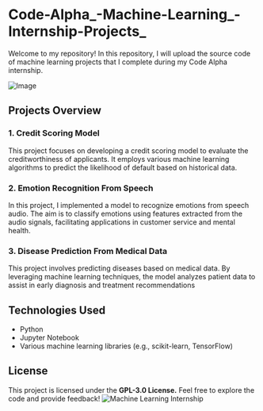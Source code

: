 # Code-Alpha_-Machine-Learning_-Internship-Projects_
Welcome to my repository! In this repository, I will upload the source code of machine learning projects that I complete during my Code Alpha internship.

![Image](https://github.com/user-attachments/assets/6cbee4d5-a912-4f43-9321-b3bcb81a4513)
## **Projects Overview**
### **1. Credit Scoring Model**
This project focuses on developing a credit scoring model to evaluate the creditworthiness of applicants. It employs various machine learning algorithms to predict the likelihood of default based on historical data.

### **2. Emotion Recognition From Speech**
In this project, I implemented a model to recognize emotions from speech audio. The aim is to classify emotions using features extracted from the audio signals, facilitating applications in customer service and mental health.

### **3. Disease Prediction From Medical Data**
This project involves predicting diseases based on medical data. By leveraging machine learning techniques, the model analyzes patient data to assist in early diagnosis and treatment recommendations

## **Technologies Used**
- Python
- Jupyter Notebook
- Various machine learning libraries (e.g., scikit-learn, TensorFlow)
## **License**
This project is licensed under the **GPL-3.0 License.**
Feel free to explore the code and provide feedback!
![Machine Learning Internship](https://github.com/user-attachments/assets/ccb12e68-e37a-4c2b-b6bb-62a3c0c9bb7e)


